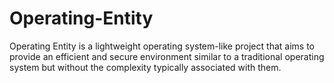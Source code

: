 # Operating-Entity
Operating Entity is a lightweight operating system-like project that aims to provide an efficient and secure environment similar to a traditional operating system but without the complexity typically associated with them.
